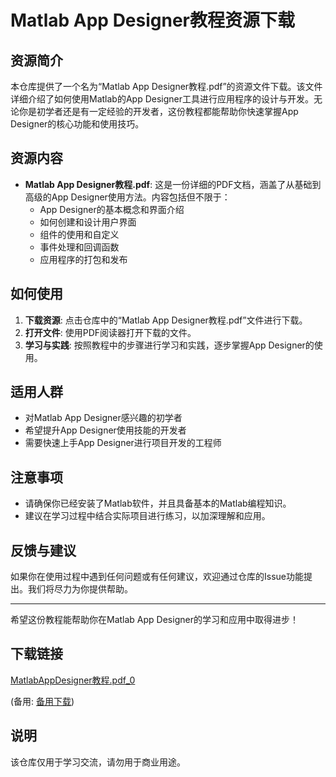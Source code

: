 # Matlab App Designer教程资源下载

## 资源简介

本仓库提供了一个名为“Matlab App Designer教程.pdf”的资源文件下载。该文件详细介绍了如何使用Matlab的App Designer工具进行应用程序的设计与开发。无论你是初学者还是有一定经验的开发者，这份教程都能帮助你快速掌握App Designer的核心功能和使用技巧。

## 资源内容

- **Matlab App Designer教程.pdf**: 这是一份详细的PDF文档，涵盖了从基础到高级的App Designer使用方法。内容包括但不限于：
  - App Designer的基本概念和界面介绍
  - 如何创建和设计用户界面
  - 组件的使用和自定义
  - 事件处理和回调函数
  - 应用程序的打包和发布

## 如何使用

1. **下载资源**: 点击仓库中的“Matlab App Designer教程.pdf”文件进行下载。
2. **打开文件**: 使用PDF阅读器打开下载的文件。
3. **学习与实践**: 按照教程中的步骤进行学习和实践，逐步掌握App Designer的使用。

## 适用人群

- 对Matlab App Designer感兴趣的初学者
- 希望提升App Designer使用技能的开发者
- 需要快速上手App Designer进行项目开发的工程师

## 注意事项

- 请确保你已经安装了Matlab软件，并且具备基本的Matlab编程知识。
- 建议在学习过程中结合实际项目进行练习，以加深理解和应用。

## 反馈与建议

如果你在使用过程中遇到任何问题或有任何建议，欢迎通过仓库的Issue功能提出。我们将尽力为你提供帮助。

---

希望这份教程能帮助你在Matlab App Designer的学习和应用中取得进步！

## 下载链接
[MatlabAppDesigner教程.pdf_0](https://pan.quark.cn/s/20fcb4b313b4) 

(备用: [备用下载](https://pan.baidu.com/s/1NZ_Hm8n1gsjcAT5o1Gy_kQ?pwd=1234))

## 说明

该仓库仅用于学习交流，请勿用于商业用途。
